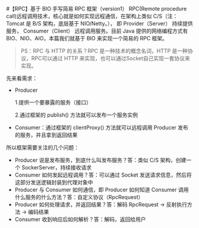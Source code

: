 #【RPC】基于 BIO 手写简易 RPC 框架（version1）
RPC(Remote procedure call)远程调用技术，核心就是如何实现远程通信，在架构上类似 C/S（注：Tomcat 是 B/S 架构，底层基于 NIO/Netty。），
即 Provider（Server） 持续提供服务， Consumer（Client） 远程调用服务。目前 Java 提供的网络编程方式有 BIO、NIO、AIO，本篇我们就基于 BIO 来实现一个简易的 RPC 框架。

> PS：RPC 与 HTTP 的关系？RPC 是一种技术的概念名词，HTTP 是一种协议，RPC可以通过 HTTP 来实现，也可以通过Socket自己实现一套协议来实现。

先来看需求：

- Producer

    1.提供一个要暴露的服务（接口）
    
    2.通过框架的 publish() 方法就可以发布一个服务实例
- Consumer：通过框架的 clientProxy() 方法就可以远程调用 Producer 发布的服务，并且拿到返回结果

所以框架需要关注的几个问题：

- Producer 说是发布服务，到底什么叫发布服务？答：类似 C/S 架构，创建一个 SockerServer，持续接收请求
- Consumer 如何发起远程调用？答：可以通过 Socket 发送请求信息，然后将这部分发送逻辑封装到代理对象中
- Producer 与 Consumer 如何通信，即 Producer 如何知道 Consumer 调用什么服务的什么方法？答：自定义协议（RpcRequest）
- Producer 如何处理请求，并返回结果？答：解码 RpcRequest -> 反射执行方法 -> 编码结果
- Consumer 收到响应后如何解析？答：解码，返回给用户
